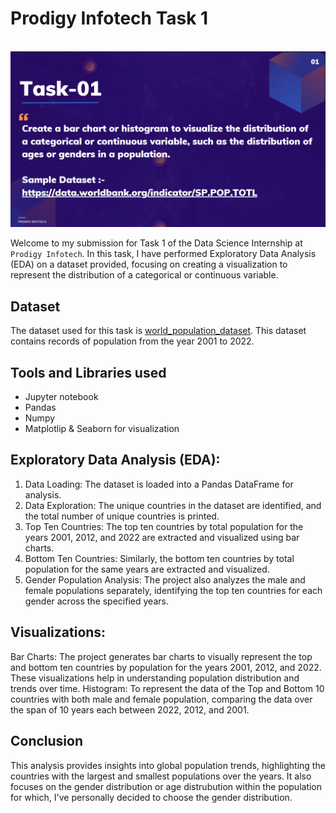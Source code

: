 # Prodigy Infotech Task 1
<br>
<img src="https://github.com/Ksheeraja23/Prodigy_infotech_task1/blob/main/ds1.png">

Welcome to my submission for Task 1 of the Data Science Internship at `Prodigy Infotech`. In this task, I have performed Exploratory Data Analysis (EDA) on a dataset provided, focusing on creating a visualization to represent the distribution of a categorical or continuous variable.

## Dataset

The dataset used for this task is <a href="https://github.com/kindo-tk/PRODIGY_DS_01/blob/main/worldpopulationdata.csv">world_population_dataset</a>. This dataset contains records of population from the year 2001 to 2022. 

## Tools and Libraries used
- Jupyter notebook
- Pandas
- Numpy
- Matplotlip & Seaborn for visualization

## Exploratory Data Analysis (EDA):
1. Data Loading: The dataset is loaded into a Pandas DataFrame for analysis.
2. Data Exploration: The unique countries in the dataset are identified, and the total number of unique countries is printed.
3. Top Ten Countries: The top ten countries by total population for the years 2001, 2012, and 2022 are extracted and visualized using bar charts.
4. Bottom Ten Countries: Similarly, the bottom ten countries by total population for the same years are extracted and visualized.
5. Gender Population Analysis: The project also analyzes the male and female populations separately, identifying the top ten countries for each gender across the specified years.

## Visualizations:
Bar Charts: The project generates bar charts to visually represent the top and bottom ten countries by population for the years 2001, 2012, and 2022. These visualizations help in understanding population distribution and trends over time.
Histogram: To represent the data of the Top and Bottom 10 countries with both male and female population, comparing the data over the span of 10 years each between 2022, 2012, and 2001.

## Conclusion
This analysis provides insights into global population trends, highlighting the countries with the largest and smallest populations over the years. It also focuses on the gender distribution or age distrubution within the population for which, I've personally decided to choose the gender distribution.
